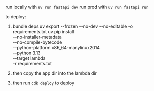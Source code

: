 run locally with `uv run fastapi dev`
run prod with `uv run fastapi run`

to deploy:

1. bundle deps
   uv export --frozen --no-dev --no-editable -o requirements.txt
   uv pip install \
    --no-installer-metadata \
    --no-compile-bytecode \
    --python-platform x86_64-manylinux2014 \
    --python 3.13 \
    --target lambda \
    -r requirements.txt

2. then copy the app dir into the lambda dir

3. then run `cdk deploy` to deploy
